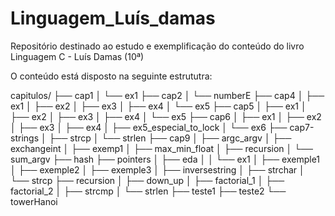 # Linguagem_Luís_damas
Repositório destinado ao estudo e exemplificação do conteúdo do livro Linguagem C - Luís Damas (10ª)

O conteúdo está disposto na seguinte estrututra:


capitulos/
├── cap1
│   └── ex1
├── cap2
│   └── numberE
├── cap4
│   ├── ex1
│   ├── ex2
│   ├── ex3
│   ├── ex4
│   └── ex5
├── cap5
│   ├── ex1
│   ├── ex2
│   ├── ex3
│   ├── ex4
│   └── ex5
├── cap6
│   ├── ex1
│   ├── ex2
│   ├── ex3
│   ├── ex4
│   ├── ex5_especial_to_lock
│   └── ex6
├── cap7-strings
│   ├── strcp
│   └── strlen
├── cap9
│   ├── argc_argv
│   ├── exchangeint
│   ├── exemp1
│   ├── max_min_float
│   ├── recursion
│   └── sum_argv
├── hash
├── pointers
│   ├── eda
│   │   └── ex1
│   ├── exemple1
│   ├── exemple2
│   ├── exemple3
│   ├── inversestring
│   ├── strchar
│   └── strcp
├── recursion
│   ├── down_up
│   ├── factorial_1
│   ├── factorial_2
│   ├── strcmp
│   └── strlen
├── teste1
├── teste2
└── towerHanoi

